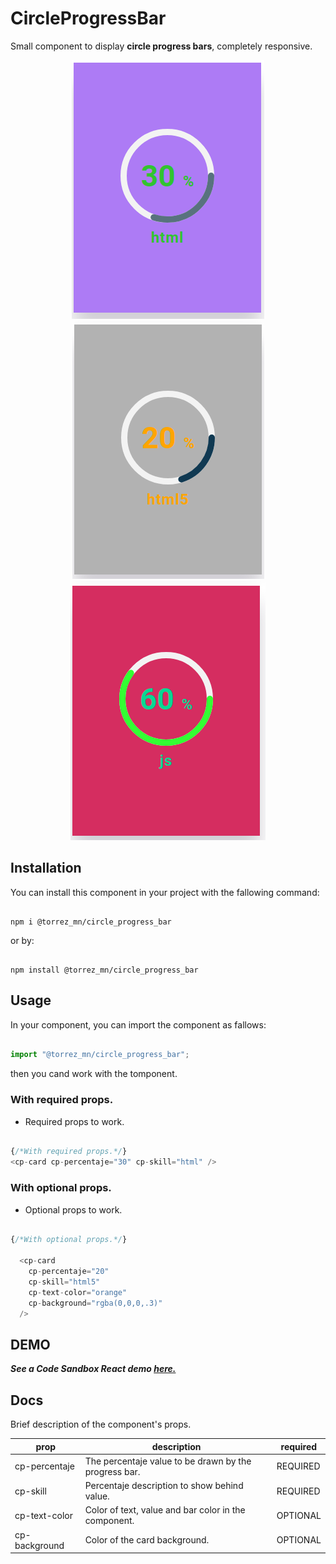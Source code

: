 # CircleProgressBar

Small component to display **circle progress bars**, completely responsive.


<center>
<img width:'30' src='./docs/chart1.png'>
<img width:'30' src='./docs/chart2.png'>
<img width:'30' src='./docs/chart3.png'>
</center>


## Installation

You can install this component in your project with the fallowing command:

```console

npm i @torrez_mn/circle_progress_bar

```

or by:

```console

npm install @torrez_mn/circle_progress_bar

```

## Usage

In your component, you can import the component as fallows:

```JavaScript

import "@torrez_mn/circle_progress_bar";

```

then you cand work with the tomponent.

### With required props.
- Required props to work. 

```JavaScript

{/*With required props.*/}
<cp-card cp-percentaje="30" cp-skill="html" />

```

### With optional props.
- Optional props to work. 

```JavaScript

{/*With optional props.*/}

  <cp-card
    cp-percentaje="20"
    cp-skill="html5"
    cp-text-color="orange"
    cp-background="rgba(0,0,0,.3)"
  />

```


## DEMO
***See a *Code Sandbox* React demo [here.](https://wg5103.csb.app/)***

## Docs

Brief description of the component's props.


| prop | description | required |
|------|-------------|----------|
|cp-percentaje|The percentaje value to be drawn by the progress bar.| REQUIRED|
|cp-skill|Percentaje description to show behind value.|REQUIRED|
|cp-text-color|Color of text, value and bar color in the component.|OPTIONAL|
|cp-background|Color of the card background.|OPTIONAL|
